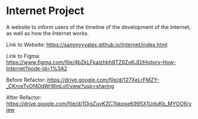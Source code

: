 # Internet Project

A website to inform users of the timeline of the development of the Internet, as well as how the Internet works.

Link to Website: https://sammyyyalex.github.io/Internet/index.html

Link to Figma: https://www.figma.com/file/4bZkLFkalzhbh8TZ6ZoKJD/History-How-Internet?node-id=1%3A2

Before Refactor: https://drive.google.com/file/d/127XeLrFMZY-_CKnreTyOf40dWr9lmLof/view?usp=sharing

After Refactor: https://drive.google.com/file/d/1OigZuvKZC7bkpseK995X1UduKb_MYOO6/view
